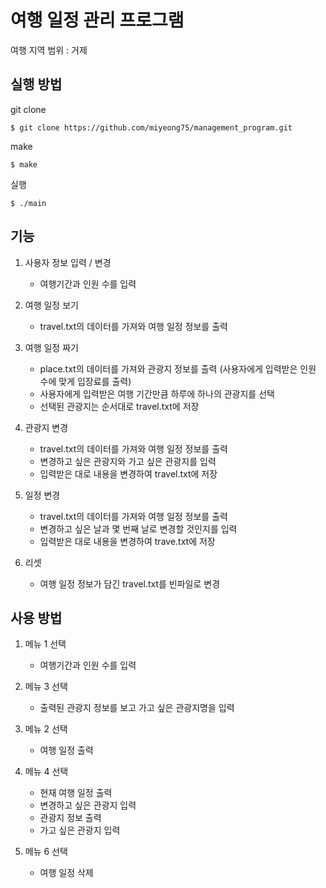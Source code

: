 # 여행 일정 관리 프로그램
여행 지역 범위 : 거제

## 실행 방법

git clone
``` 
$ git clone https://github.com/miyeong75/management_program.git
```

make
``` 
$ make
```

실행
``` 
$ ./main
```

## 기능

1. 사용자 정보 입력 / 변경

      * 여행기간과 인원 수를 입력
      
2. 여행 일정 보기

    * travel.txt의 데이터를 가져와 여행 일정 정보를 출력
    
3. 여행 일정 짜기

    * place.txt의 데이터를 가져와 관광지 정보를 출력 (사용자에게 입력받은 인원 수에 맞게 입장료를 출력)
    * 사용자에게 입력받은 여행 기간만큼 하루에 하나의 관광지를 선택
    * 선택된 관광지는 순서대로 travel.txt에 저장
    
4. 관광지 변경

    * travel.txt의 데이터를 가져와 여행 일정 정보를 출력
    * 변경하고 싶은 관광지와 가고 싶은 관광지를 입력
    * 입력받은 대로 내용을 변경하여 travel.txt에 저장
    
5. 일정 변경

    * travel.txt의 데이터를 가져와 여행 일정 정보를 출력
    * 변경하고 싶은 날과 몇 번째 날로 변경할 것인지를 입력
    * 입력받은 대로 내용을 변경하여 trave.txt에 저장
    
6. 리셋

    * 여행 일정 정보가 담긴 travel.txt를 빈파일로 변경
 
 
## 사용 방법

1. 메뉴 1 선택

      * 여행기간과 인원 수를 입력
      
2. 메뉴 3 선택

    * 출력된 관광지 정보를 보고 가고 싶은 관광지명을 입력
    
3. 메뉴 2 선택

    * 여행 일정 출력
    
4. 메뉴 4 선택

    * 현재 여행 일정 출력
    * 변경하고 싶은 관광지 입력
    * 관광지 정보 출력
    * 가고 싶은 관광지 입력
    
5. 메뉴 6 선택

    * 여행 일정 삭제
